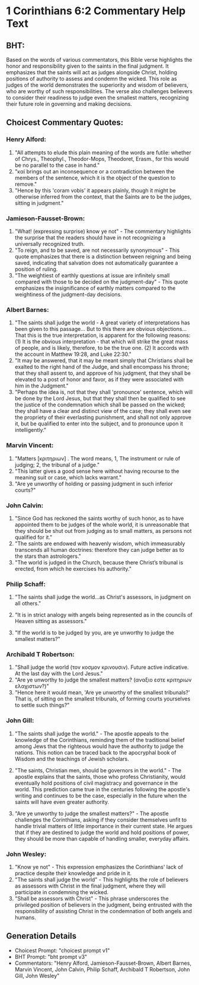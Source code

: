 # 1 Corinthians 6:2 Commentary Help Text

## BHT:
Based on the words of various commentators, this Bible verse highlights the honor and responsibility given to the saints in the final judgment. It emphasizes that the saints will act as judges alongside Christ, holding positions of authority to assess and condemn the wicked. This role as judges of the world demonstrates the superiority and wisdom of believers, who are worthy of such responsibilities. The verse also challenges believers to consider their readiness to judge even the smallest matters, recognizing their future role in governing and making decisions.

## Choicest Commentary Quotes:
### Henry Alford:
1. "All attempts to elude this plain meaning of the words are futile: whether of Chrys., Theophyl., Theodor-Mops, Theodoret, Erasm., for this would be no parallel to the case in hand."
2. "καί brings out an inconsequence or a contradiction between the members of the sentence, which it is the object of the question to remove."
3. "Hence by this 'coram vobis' it appears plainly, though it might be otherwise inferred from the context, that the Saints are to be the judges, sitting in judgment."

### Jamieson-Fausset-Brown:
1. "What! (expressing surprise) know ye not" - The commentary highlights the surprise that the readers should have in not recognizing a universally recognized truth.
2. "To reign, and to be saved, are not necessarily synonymous" - This quote emphasizes that there is a distinction between reigning and being saved, indicating that salvation does not automatically guarantee a position of ruling.
3. "The weightiest of earthly questions at issue are infinitely small compared with those to be decided on the judgment-day" - This quote emphasizes the insignificance of earthly matters compared to the weightiness of the judgment-day decisions.

### Albert Barnes:
1. "The saints shall judge the world - A great variety of interpretations has been given to this passage... But to this there are obvious objections... That this is the true interpretation, is apparent for the following reasons: (1) It is the obvious interpretation - that which will strike the great mass of people, and is likely, therefore, to be the true one. (2) It accords with the account in Matthew 19:28, and Luke 22:30."
2. "It may be answered, that it may be meant simply that Christians shall be exalted to the right hand of the Judge, and shall encompass his throne; that they shall assent to, and approve of his judgment, that they shall be elevated to a post of honor and favor, as if they were associated with him in the Judgment."
3. "Perhaps the idea is, not that they shall 'pronounce' sentence, which will be done by the Lord Jesus, but that they shall then be qualified to see the justice of the condemnation which shall be passed on the wicked; they shall have a clear and distinct view of the case; they shall even see the propriety of their everlasting punishment, and shall not only approve it, but be qualified to enter into the subject, and to pronounce upon it intelligently."

### Marvin Vincent:
1. "Matters [κριτηριων] . The word means, 1, The instrument or rule of judging; 2, the tribunal of a judge."
2. "This latter gives a good sense here without having recourse to the meaning suit or case, which lacks warrant."
3. "Are ye unworthy of holding or passing judgment in such inferior courts?"

### John Calvin:
1. "Since God has reckoned the saints worthy of such honor, as to have appointed them to be judges of the whole world, it is unreasonable that they should be shut out from judging as to small matters, as persons not qualified for it."
2. "The saints are endowed with heavenly wisdom, which immeasurably transcends all human doctrines: therefore they can judge better as to the stars than astrologers."
3. "The world is judged in the Church, because there Christ’s tribunal is erected, from which he exercises his authority."

### Philip Schaff:
1. "The saints shall judge the world...as Christ's assessors, in judgment on all others." 

2. "It is in strict analogy with angels being represented as in the councils of Heaven sitting as assessors." 

3. "If the world is to be judged by you, are ye unworthy to judge the smallest matters?"

### Archibald T Robertson:
1. "Shall judge the world (τον κοσμον κρινουσιν). Future active indicative. At the last day with the Lord Jesus." 
2. "Are ye unworthy to judge the smallest matters? (αναξιο εστε κριτηριων ελαχιστων?)" 
3. "Hence here it would mean, 'Are ye unworthy of the smallest tribunals?' That is, of sitting on the smallest tribunals, of forming courts yourselves to settle such things?"

### John Gill:
1. "The saints shall judge the world." - The apostle appeals to the knowledge of the Corinthians, reminding them of the traditional belief among Jews that the righteous would have the authority to judge the nations. This notion can be traced back to the apocryphal book of Wisdom and the teachings of Jewish scholars. 

2. "The saints, Christian men, should be governors in the world." - The apostle explains that the saints, those who profess Christianity, would eventually hold positions of civil magistracy and governance in the world. This prediction came true in the centuries following the apostle's writing and continues to be the case, especially in the future when the saints will have even greater authority.

3. "Are ye unworthy to judge the smallest matters?" - The apostle challenges the Corinthians, asking if they consider themselves unfit to handle trivial matters of little importance in their current state. He argues that if they are destined to judge the world and hold positions of power, they should be more than capable of handling smaller, everyday affairs.

### John Wesley:
1. "Know ye not" - This expression emphasizes the Corinthians' lack of practice despite their knowledge and pride in it.
2. "The saints shall judge the world" - This highlights the role of believers as assessors with Christ in the final judgment, where they will participate in condemning the wicked.
3. "Shall be assessors with Christ" - This phrase underscores the privileged position of believers in the judgment, being entrusted with the responsibility of assisting Christ in the condemnation of both angels and humans.


## Generation Details
- Choicest Prompt: "choicest prompt v1"
- BHT Prompt: "bht prompt v3"
- Commentators: "Henry Alford, Jamieson-Fausset-Brown, Albert Barnes, Marvin Vincent, John Calvin, Philip Schaff, Archibald T Robertson, John Gill, John Wesley"
